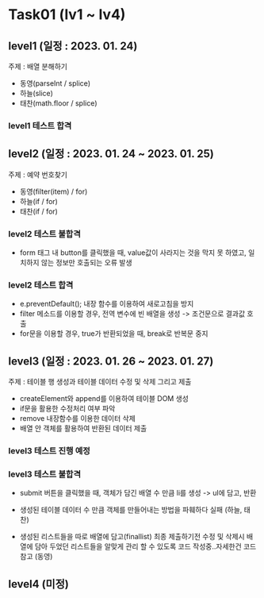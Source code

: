 # Task01 (lv1 ~ lv4)

## level1 (일정 : 2023. 01. 24)

주제 : 배열 분해하기

-   동영(parseInt / splice) <br>
-   하늘(slice) <br>
-   태찬(math.floor / splice) <br>

### level1 테스트 합격

## level2 (일정 : 2023. 01. 24 ~ 2023. 01. 25)

주제 : 예약 번호찾기

-   동영(filter(item) / for) <br>
-   하늘(if / for) <br>
-   태찬(if / for) <br>

### level2 테스트 불합격

-   form 태그 내 button를 클릭했을 때, value값이 사라지는 것을 막지 못 하였고, 일치하지 않는 정보만 호출되는 오류 발생

### level2 테스트 합격

-   e.preventDefault(); 내장 함수를 이용하여 새로고침을 방지
-   filter 메소드를 이용할 경우, 전역 변수에 빈 배열을 생성 -> 조건문으로 결과값 호출
-   for문을 이용할 경우, true가 반환되었을 때, break로 반복문 중지

## level3 (일정 : 2023. 01. 26 ~ 2023. 01. 27)

주제 : 테이블 행 생성과 테이블 데이터 수정 및 삭제 그리고 제출

-   createElement와 append를 이용하여 테이블 DOM 생성
-   if문을 활용한 수정처리 여부 파악
-   remove 내장함수를 이용한 데이터 삭제
-   배열 안 객체를 활용하여 반환된 데이터 제출

### level3 테스트 진행 예정

### level3 테스트 불합격

-   submit 버튼을 클릭했을 때, 객체가 담긴 배열 수 만큼 li를 생성 -> ul에 담고, 반환
-   생성된 테이블 데이터 수 만큼 객체를 만들어내는 방법을 파훼하다 실패 (하늘, 태찬)

-   생성된 리스트들을 따로 배열에 담고(finallist) 최종 제출하기전 수정 및 삭제시 배열에 담아 두었던 리스트들을 알맞게 관리 할 수 있도록 코드 작성중..자세한건 코드 참고 (동영)

## level4 (미정)
